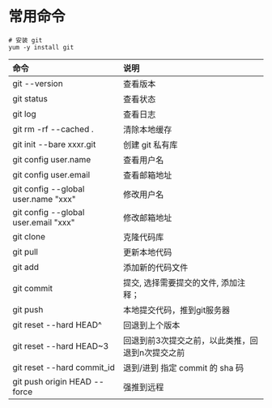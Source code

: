 # 常用命令

```shell
# 安装 git
yum -y install git
```

| 命令                                 | 说明                                             |
| :----------------------------------- | :----------------------------------------------- |
| git --version                        | 查看版本                                         |
| git status                           | 查看状态                                         |
| git log                              | 查看日志                                         |
| git rm -rf --cached .                | 清除本地缓存                                     |
| git init --bare xxxr.git             | 创建 git 私有库                                  |
| git config user.name                 | 查看用户名                                       |
| git config user.email                | 查看邮箱地址                                     |
| git config --global user.name "xxx"  | 修改用户名                                       |
| git config --global user.email "xxx" | 修改邮箱地址                                     |
| git clone                            | 克隆代码库                                       |
| git pull                             | 更新本地代码                                     |
| git add                              | 添加新的代码文件                                 |
| git commit                           | 提交, 选择需要提交的文件, 添加注释；             |
| git push                             | 本地提交代码，推到git服务器                      |
| git reset --hard HEAD^               | 回退到上个版本                                   |
| git reset --hard HEAD~3              | 回退到前3次提交之前，以此类推，回退到n次提交之前 |
| git reset --hard commit_id           | 退到/进到 指定 commit 的 sha 码                  |
| git push origin HEAD --force         | 强推到远程                                       |